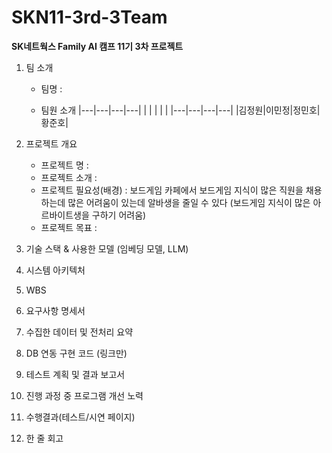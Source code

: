 # SKN11-3rd-3Team

**SK네트웍스 Family AI 캠프 11기 3차 프로젝트**

1. 팀 소개
    - 팀명 : 
    
    - 팀원 소개
    |---|---|---|---|
    |   |   |   |   |
    |---|---|---|---|
    |김정원|이민정|정민호|황준호|



2. 프로젝트 개요
    - 프로젝트 명 : 
    - 프로젝트 소개 : 
    - 프로젝트 필요성(배경) : 보드게임 카페에서 보드게임 지식이 많은 직원을 채용하는데 많은 어려움이 있는데 알바생을 줄일 수 있다 (보드게임 지식이 많은 아르바이트생을 구하기 어려움)
    - 프로젝트 목표 : 


3. 기술 스택 & 사용한 모델 (임베딩 모델, LLM)


4. 시스템 아키텍처


5. WBS


6. 요구사항 명세서


7. 수집한 데이터 및 전처리 요약


8. DB 연동 구현 코드 (링크만)


9. 테스트 계획 및 결과 보고서


10. 진행 과정 중 프로그램 개선 노력


11. 수행결과(테스트/시연 페이지)


12. 한 줄 회고
